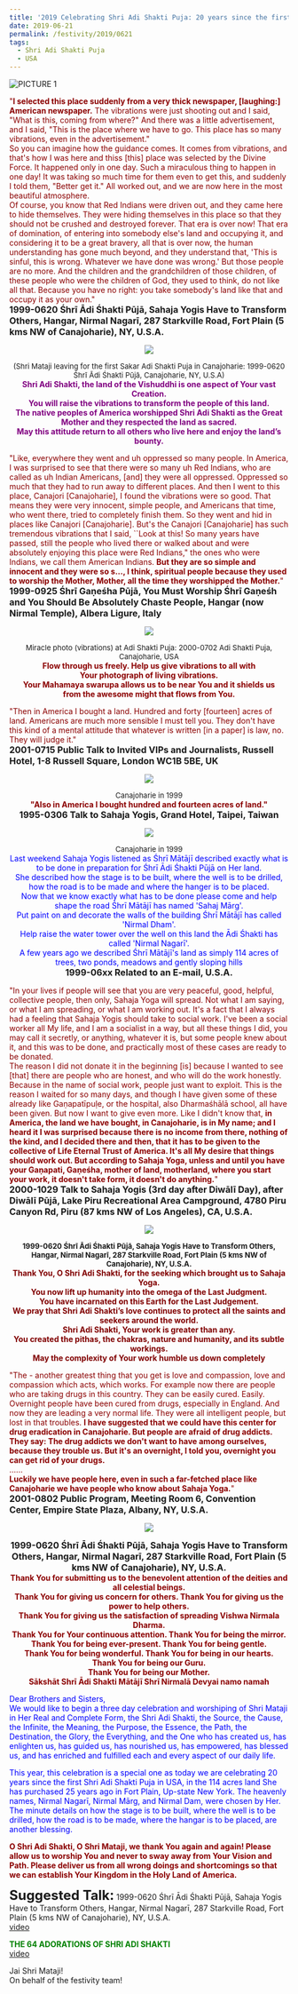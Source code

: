 ```yaml
---
title: '2019 Celebrating Shri Adi Shakti Puja: 20 years since the first Shri Adi Shakti Puja in USA, in the 114 acres land She has purchased 25 years ago in Fort Plain, Up-state New York'
date: 2019-06-21
permalink: /festivity/2019/0621
tags:
  - Shri Adi Shakti Puja
  - USA
---
```


![PICTURE 1](/images/image1.png)

<p>
<font color="DarkRed">"<b>I selected this place suddenly from a very thick newspaper, [laughing:] American newspaper.</b> The vibrations were just shooting out and I said, "What is this, coming from where?" And there was a little advertisement, and I said, "This is the place where we have to go. This place has so many vibrations, even in the advertisement."<br>
So you can imagine how the guidance comes. It comes from vibrations, and that's how I was here and thiss [this] place was selected by the Divine Force. It happened only in one day. Such a miraculous thing to happen in one day! It was taking so much time for them even to get this, and suddenly I told them, "Better get it." All worked out, and we are now here in the most beautiful atmosphere.<br>
Of course, you know that Red Indians were driven out, and they came here to hide themselves. They were hiding themselves in this place so that they should not be crushed and destroyed forever. That era is over now! That era of domination, of entering into somebody else's land and occupying it, and considering it to be a great bravery, all that is over now, the human understanding has gone much beyond, and they understand that, 'This is sinful, this is wrong. Whatever we have done was wrong.' But those people are no more. And the children and the grandchildren of those children, of these people who were the children of God, they used to think, do not like all that. Because you have no right: you take somebody's land like that and occupy it as your own."</font><br>
<font size="+0"><b>1999-0620 Śhrī Ādi Śhakti Pūjā, Sahaja Yogis Have to Transform Others, Hangar, Nirmal Nagarī, 287 Starkville Road, Fort Plain (5 kms NW of Canajoharie), NY, U.S.A.</b></font>
</p>

<div style="text-align: center"><img src="/images/image153.png" /></div>

<p style="text-align:center;">
<font size="-1">(Shri Mataji leaving for the first Sakar Adi Shakti Puja in Canajoharie: 1999-0620 Śhrī Ādi Śhakti Pūjā, Canajoharie, NY, U.S.A)</font><br>
<font color="Purple"><b>Shri Adi Shakti, the land of the Vishuddhi is one aspect of Your vast Creation.<br>
You will raise the vibrations to transform the people of this land.<br>
The native peoples of America worshipped Shri Adi Shakti as the Great Mother and they respected the land as sacred.<br> 
May this attitude return to all others who live here and enjoy the land’s bounty.</b></font><br>
</p>

<p>
<font color="DarkRed">"Like, everywhere they went and uh oppressed so many people. In America, I was surprised to see that there were so many uh Red Indians, who are called as uh Indian Americans, [and] they were all oppressed. Oppressed so much that they had to run away to different places. And then I went to this place, Canajori [Canajoharie], I found the vibrations were so good. That means they were very innocent, simple people, and Americans that time, who went there, tried to completely finish them. So they went and hid in places like Canajori [Canajoharie]. But's the Canajori [Canajoharie] has such tremendous vibrations that I said, ``Look at this! So many years have passed, still the people who lived there or walked about and were absolutely enjoying this place were Red Indians," the ones who were Indians, we call them American Indians. <b>But they are so simple and innocent and they were so s..., I think, spiritual people because they used to worship the Mother, Mother, all the time they worshipped the Mother.</b>"</font><br>
<font size="+0"><b>1999-0925 Śhrī Gaṇeśha Pūjā, You Must Worship Śhrī Gaṇeśh and You Should Be Absolutely Chaste People, Hangar (now Nirmal Temple), Albera Ligure, Italy</b></font>
</p>

<div style="text-align: center"><img src="/images/image154.png" /></div>

<p style="text-align:center;">
<font size="-1">Miracle photo (vibrations) at Adi Shakti Puja: 2000-0702 Adi Shakti Puja, Canajoharie, USA</font><br>
<font color="DarkRed"><b>Flow through us freely. Help us give vibrations to all with<br>
Your photograph of living vibrations.<br>
Your Mahamaya swarupa allows us to be near You and it shields us<br> 
from the awesome might that flows from You.</b></font><br> 
</p>

<p>
<font color="DarkRed">"Then in America I bought a land. Hundred and forty [fourteen] acres of land. Americans are much more sensible I must tell you. They don't have this kind of a mental attitude that whatever is written [in a paper] is law, no. They will judge it."</font><br>
<font size="+0"><b>2001-0715 Public Talk to Invited VIPs and Journalists, Russell Hotel, 1-8 Russell Square, London WC1B 5BE, UK</b></font>
</p>

<div style="text-align: center"><img src="/images/image155.png" /></div>

<p style="text-align:center;">
<font size="-1">Canajoharie in 1999</font><br>
<font color="DarkRed"><b>"Also in America I bought hundred and fourteen acres of land."</b></font><br>
<font size="+0"><b>1995-0306 Talk to Sahaja Yogis, Grand Hotel, Taipei, Taiwan</b></font>
</p>

<div style="text-align: center"><img src="/images/image156.png" /></div>

<p style="text-align:center;">
<font size="-1">Canajoharie in 1999</font><br>
<font color="blue">Last weekend Sahaja Yogis listened as Śhrī Mātājī described exactly what is to be done in preparation for Śhrī Ādi Śhakti Pūjā on Her land.<br> 
She described how the stage is to be built, where the well is to be drilled, how the road is to be made and where the hanger is to be placed.<br>
Now that we know exactly what has to be done please come and help shape the road Śhrī Mātājī has named 'Sahaj Mārg'.<br>
Put paint on and decorate the walls of the building Śhrī Mātājī has called 'Nirmal Dham'.<br>
Help raise the water tower over the well on this land the Ādi Śhakti has called 'Nirmal Nagarī'.<br>
A few years ago we described Śhrī Mātājī's land as simply 114 acres of trees, two ponds, meadows and gently sloping hills</font><br>
<font size="+0"><b>1999-06xx Related to an E-mail, U.S.A.</b></font>
</p>

<p>
<font color="DarkRed">"In your lives if people will see that you are very peaceful, good, helpful, collective people, then only, Sahaja Yoga will spread. Not what I am saying, or what I am spreading, or what I am working out. It's a fact that I always had a feeling that Sahaja Yogis should take to social work. I've been a social worker all My life, and I am a socialist in a way, but all these things I did, you may call it secretly, or anything, whatever it is, but some people knew about it, and this was to be done, and practically most of these cases are ready to be donated.<br> 
The reason I did not donate it in the beginning [is] because I wanted to see [that] there are people who are honest, and who will do the work honestly. Because in the name of social work, people just want to exploit. This is the reason I waited for so many days, and though I have given some of these already like Gaṇapatīpuḷe, or the hospital, also Dharmaśhālā school, all have been given. But now I want to give even more. Like I didn't know that, <b>in America, the land we have bought, in Canajoharie, is in My name; and I heard it I was surprised because there is no income from there, nothing of the kind, and I decided there and then, that it has to be given to the collective of Life Eternal Trust of America. It's all My desire that things should work out. But according to Sahaja Yoga, unless and until you have your Gaṇapati, Gaṇeśha, mother of land, motherland, where you start your work, it doesn't take form, it doesn't do anything.</b>"</font><br>
<font size="+0"><b>2000-1029 Talk to Sahaja Yogis (3rd day after Diwālī Day), after Diwālī Pūjā, Lake Piru Recreational Area Campground, 4780 Piru Canyon Rd, Piru (87 kms NW of Los Angeles), CA, U.S.A.</b></font>
</p>

<div style="text-align: center"><img src="/images/image157.png" /></div>

<p style="text-align:center;">
<font size="-1"><b>1999-0620 Śhrī Ādi Śhakti Pūjā, Sahaja Yogis Have to Transform Others, Hangar, Nirmal Nagarī, 287 Starkville Road, Fort Plain (5 kms NW of Canajoharie), NY, U.S.A.</b></font><br>
<font color="Maroon"><b>Thank You, O Shri Adi Shakti, for the seeking which brought us to Sahaja Yoga.<br>
You now lift up humanity into the omega of the Last Judgment.<br>
You have incarnated on this Earth for the Last Judgement.<br>
We pray that Shri Adi Shakti’s love continues to protect all the saints and seekers around the world.<br>
Shri Adi Shakti, Your work is greater than any.<br>
You created the pithas, the chakras, nature and humanity, and its subtle workings.<br>
May the complexity of Your work humble us down completely</b></font>
</p>

<p>
<font color="DarkRed">"The - another greatest thing that you get is love and compassion, love and compassion which acts, which works. For example now there are people who are taking drugs in this country. They can be easily cured. Easily. Overnight people have been cured from drugs, especially in England. And now they are leading a very normal life. They were all intelligent people, but lost in that troubles. <b>I have suggested that we could have this center for drug eradication in Canajoharie. But people are afraid of drug addicts. They say: The drug addicts we don't want to have among ourselves, because they trouble us. But it's an overnight, I told you, overnight you can get rid of your drugs.</b><br>
......<br>
<b>Luckily we have people here, even in such a far-fetched place like Canajoharie we have people who know about Sahaja Yoga.</b>"</font><br>
<font size="+0"><b>2001-0802 Public Program, Meeting Room 6, Convention Center, Empire State Plaza, Albany, NY, U.S.A.</b></font>
</p>

<div style="text-align: center"><img src="/images/image158.png" /></div>

<p style="text-align:center;">
<font size="+0"><b>1999-0620 Śhrī Ādi Śhakti Pūjā, Sahaja Yogis Have to Transform Others, Hangar, Nirmal Nagarī, 287 Starkville Road, Fort Plain (5 kms NW of Canajoharie), NY, U.S.A.</b></font><br>
<font color="DarkRed"><b>Thank You for submitting us to the benevolent attention of the deities and all celestial beings.<br> 
Thank You for giving us concern for others. Thank You for giving us the power to help others.<br>
Thank You for giving us the satisfaction of spreading Vishwa Nirmala Dharma.<br>
Thank You for Your continuous attention. Thank You for being the mirror.<br>
Thank You for being ever-present. Thank You for being gentle.<br>
Thank You for being wonderful. Thank You for being in our hearts.<br>
Thank You for being our Guru.<br>
Thank You for being our Mother.<br>
Sākshāt Shrī Ādi Shakti Mātājī Shrī Nirmalā Devyai namo namah</b></font><br>
</p>

<p>
<font color="blue">Dear Brothers and Sisters,<br>
We would like to begin a three day celebration and worshiping of Shri Mataji in Her Real and Complete Form, the Shri Adi Shakti, the Source, the Cause, the Infinite, the Meaning, the Purpose, the Essence, the Path, the Destination, the Glory, the Everything, and the One who has created us, has enlighten us, has guided us, has nourished us, has empowered, has blessed us, and has enriched and fulfilled each and every aspect of our daily life.</font><br>
</p>

<p>
<font color="blue">This year, this celebration is a special one as today we are celebrating 20 years since the first Shri Adi Shakti Puja in USA, in the 114 acres land She has purchased 25 years ago in Fort Plain, Up-state New York. The heavenly names, Nirmal Nagarī, Nirmal Mārg, and Nirmal Dam, were chosen by Her. The minute details on how the stage is to be built, where the well is to be drilled, how the road is to be made, where the hangar is to be placed, are another blessing.</font><br>
</p>

<p>
<font color="DarkRed"><b>O Shri Adi Shakti, O Shri Mataji, we thank You again and again! Please allow us to worship You and never to sway away from Your Vision and Path. Please deliver us from all wrong doings and shortcomings so that we can establish Your Kingdom in the Holy Land of America.</b></font>
</p>

<font size="+2"><b>Suggested Talk:</b></font> 1999-0620 Śhrī Ādi Śhakti Pūjā, Sahaja Yogis Have to Transform Others, Hangar, Nirmal Nagarī, 287 Starkville Road, Fort Plain (5 kms NW of Canajoharie), NY, U.S.A.<br><a href="https://www.youtube.com/watch?time_continue=33&v=50OO4np2ers"> video</a><br>

<p>
<font color="green"><b>THE 64 ADORATIONS OF SHRI ADI SHAKTI</b></font><br>
<a href="https://www.youtube.com/watch?v=wj74gNpcy0s&index=48&list=PLC8554007A2C98EA0"> video</a><br>
</p>

Jai Shri Mataji!<br>
On behalf of the festivity team!